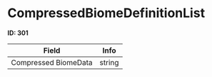 # CompressedBiomeDefinitionList

__ID: 301__



<table><thead><tr><th>Field</th><th>Info</th></tr></thead><tbody>
<tr><td>Compressed BiomeData</td><td>string</td></tr>
</tbody></table>